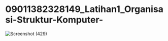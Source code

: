 # 09011382328149_Latihan1_Organisasi-Struktur-Komputer-

![Screenshot (429)](https://github.com/Akbarwdngrh/09011382328149_Latihan1_Organisasi-Struktur-Komputer-/assets/146687810/1e96dd09-e0c8-4cf0-919f-5b4365a331c2)
